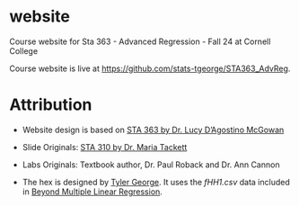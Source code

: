 # website

Course website for Sta 363 - Advanced Regression - Fall 24 at Cornell College

Course website is live at https://github.com/stats-tgeorge/STA363_AdvReg.

# Attribution


- Website design is based on [STA 363 by Dr. Lucy D’Agostino McGowan](https://sta-363-s23.github.io/website/)

- Slide Originals: [STA 310 by Dr. Maria Tackett](https://github.com/sta310-sp22/slides)

- Labs Originals: Textbook author, Dr. Paul Roback and Dr. Ann Cannon

- The hex is designed by [Tyler George](https://stats-tgeorge.github.io/personal_website/about.html). It uses the *fHH1.csv* data included in [Beyond Multiple Linear Regression](https://bookdown.org/roback/bookdown-BeyondMLR/).



